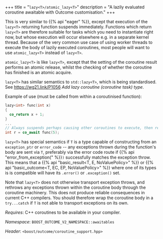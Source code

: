 +++
title = "`lazy<T>/atomic_lazy<T>`"
description = "A lazily evaluated coroutine awaitable with Outcome customisation."
+++

This is very similar to {{% api "eager<T>" %}}, except that execution of the
`lazy<T>` returning function suspends immediately. Functions which return `lazy<T>`
are therefore suitable for tasks which you need to instantiate right now, but whose
execution will occur elsewhere e.g. in a separate kernel thread. Because of the very
common use case of using worker threads to execute the body of lazily executed
coroutines, most people will want to use `atomic_lazy<T>` instead of `lazy<T>`.

`atomic_lazy<T>` is like `lazy<T>`, except that the setting of the coroutine result
performs an atomic release, whilst the checking of whether the coroutine has finished
is an atomic acquire.

`lazy<T>` has similar semantics to `std::lazy<T>`, which is being standardised. See
https://wg21.link/P1056 *Add lazy coroutine (coroutine task) type*.

Example of use (must be called from within a coroutinised function):

```c++
lazy<int> func(int x)
{
  co_return x + 1;
}
...
// Always suspends perhaps causing other coroutines to execute, then resumes.
int r = co_await func(5);
```

`lazy<T>` has special semantics if `T` is a type capable of constructing from
an `exception_ptr` or `error_code` -- any exceptions thrown during the function's body
are sent via `T`, preferably via the error code route if {{% api "error_from_exception(" %}}`)`
successfully matches the exception throw. This means that a {{% api "basic_result<T, E, NoValuePolicy>" %}}
or {{% api "basic_outcome<T, EC, EP, NoValuePolicy>" %}} where one of its types is
is compatible will have its `.error()` or `.exception()` set.

Note that `lazy<T>` does not otherwise transport exception throws, and rethrows
any exceptions thrown within the coroutine body through the coroutine machinery.
This does not produce reliable consequences in current C++ compilers. You should
therefore wrap the coroutine body in a `try...catch` if `T` is not able to transport
exceptions on its own.

*Requires*: C++ coroutines to be available in your compiler.

*Namespace*: `BOOST_OUTCOME_V2_NAMESPACE::awaitables`

*Header*: `<boost/outcome/coroutine_support.hpp>`
